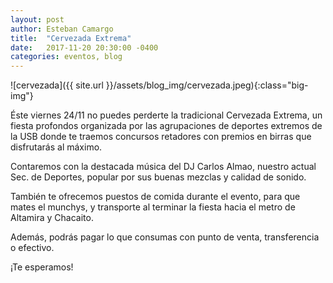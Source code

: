 ```yaml
---
layout: post
author: Esteban Camargo
title:  "Cervezada Extrema"
date:   2017-11-20 20:30:00 -0400
categories: eventos, blog
---
```


![cervezada]({{ site.url }}/assets/blog_img/cervezada.jpeg){:class="big-img"}

Éste viernes 24/11 no puedes perderte la tradicional Cervezada Extrema, un fiesta profondos organizada por las agrupaciones de deportes extremos de la USB donde te traemos concursos retadores con premios en birras que disfrutarás al máximo.

Contaremos con la destacada música del DJ Carlos Almao, nuestro actual Sec. de Deportes, popular por sus buenas mezclas y calidad de sonido.

También te ofrecemos puestos de comida durante el evento, para que mates el munchys, y transporte al terminar la fiesta hacia el metro de Altamira y Chacaito.

Además, podrás pagar lo que consumas con punto de venta, transferencia o efectivo. 

¡Te esperamos!